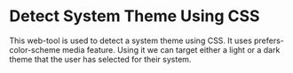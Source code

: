 # Detect System Theme Using CSS

This web-tool is used to detect a system theme using CSS.
It uses prefers-color-scheme media feature. Using it we can target either a light or a dark theme that the user has selected for their system.